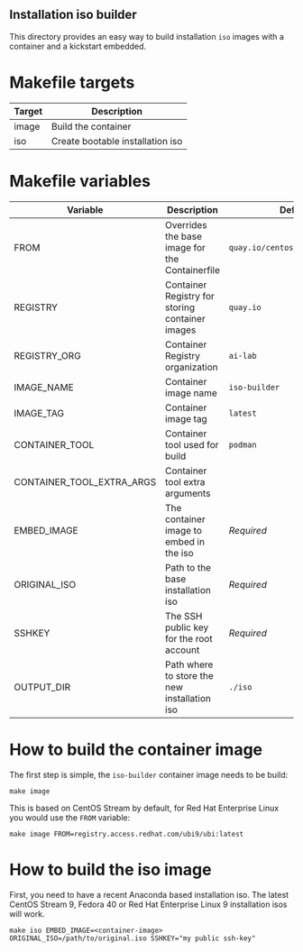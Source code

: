 Installation iso builder
---

This directory provides an easy way to build installation `iso` images with a container and a kickstart
embedded.

# Makefile targets

| Target      | Description                                             |
|-------------|---------------------------------------------------------|
| image       | Build the container                                     |
| iso         | Create bootable installation iso                        |

# Makefile variables

| Variable                  | Description                                     | Default                                     |
|---------------------------|-------------------------------------------------|---------------------------------------------|
| FROM                      | Overrides the base image for the Containerfile  | `quay.io/centos/centos:stream9`             |
| REGISTRY                  | Container Registry for storing container images | `quay.io`                                   |
| REGISTRY_ORG              | Container Registry organization 	     	      | `ai-lab`                                    |
| IMAGE_NAME                | Container image name                            | `iso-builder`                               |
| IMAGE_TAG                 | Container image tag                             | `latest`                                    |
| CONTAINER_TOOL            | Container tool used for build                   | `podman`                                    |
| CONTAINER_TOOL_EXTRA_ARGS | Container tool extra arguments                  | ` `                                         |
| EMBED_IMAGE               | The container image to embed in the iso         | *Required*                                  |
| ORIGINAL_ISO              | Path to the base installation iso               | *Required*                                  |
| SSHKEY                    | The SSH public key for the root account         | *Required*                                  |
| OUTPUT_DIR                | Path where to store the new installation iso    | `./iso`                                     |

# How to build the container image

The first step is simple, the `iso-builder` container image needs to be build:

```
make image
```

This is based on CentOS Stream by default, for Red Hat Enterprise Linux you would use the `FROM` variable:

```
make image FROM=registry.access.redhat.com/ubi9/ubi:latest
```

# How to build the iso image

First, you need to have a recent Anaconda based installation iso. The latest CentOS Stream 9, Fedora 40 or Red Hat Enterprise Linux 9
installation isos will work.

```
make iso EMBED_IMAGE=<container-image> ORIGINAL_ISO=/path/to/original.iso SSHKEY="my public ssh-key"
```

